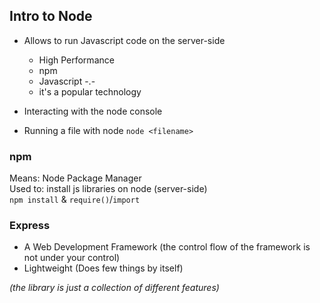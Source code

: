 ## Intro to Node

- Allows to run Javascript code on the server-side
    - High Performance
    - npm
    - Javascript \-.\-
    - it's a popular technology
    
- Interacting with the node console
- Running a file with node `node <filename>`

### npm
Means: Node Package Manager<br>
Used to: install js libraries on node (server-side)<br>
`npm install` & `require()`/`import`

### Express
- A Web Development Framework 
(the control flow of the framework is not under your control)
- Lightweight (Does few things by itself)

 _(the library is just a collection of different features)_